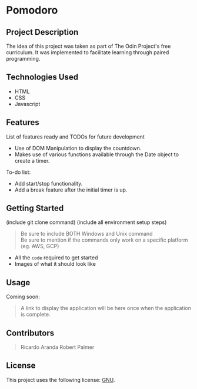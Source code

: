 # Pomodoro

## Project Description

The idea of this project was taken as part of The Odin Project's free curriculum. It was implemented to facilitate learning through paired programming.

## Technologies Used

* HTML
* CSS
* Javascript

## Features

List of features ready and TODOs for future development
* Use of DOM Manipulation to display the countdown.
* Makes use of various functions available through the Date object to create a timer.

To-do list:
* Add start/stop functionality.
* Add a break feature after the initial timer is up.

## Getting Started
   
(include git clone command)
(include all environment setup steps)

> Be sure to include BOTH Windows and Unix command  
> Be sure to mention if the commands only work on a specific platform (eg. AWS, GCP)

- All the `code` required to get started
- Images of what it should look like

## Usage

Coming soon:
> A link to display the application will be here once when the application is complete.

## Contributors

> Ricardo Aranda
> Robert Palmer

## License

This project uses the following license: [GNU](https://www.gnu.org/licenses/gpl-3.0.en.html).
